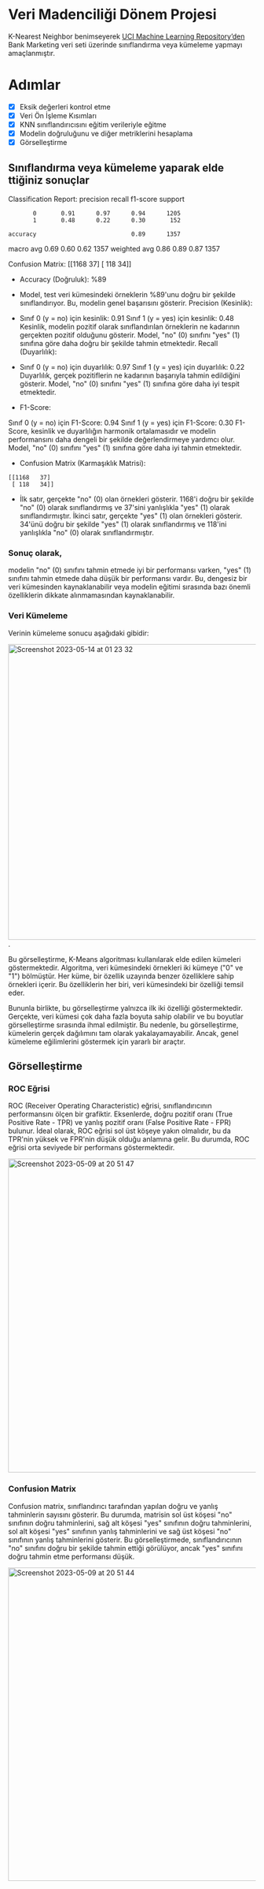 # Veri Madenciliği Dönem Projesi
K-Nearest Neighbor benimseyerek [UCI Machine Learning
Repository’den](https://archive.ics.uci.edu/ml/index.php”) Bank Marketing  veri seti
üzerinde sınıflandırma veya kümeleme yapmayı amaçlanmıştır. 

# Adımlar
- [x] Eksik değerleri kontrol etme
- [x] Veri Ön İşleme Kısımları 
- [x] KNN sınıflandırıcısını eğitim verileriyle eğitme
- [x] Modelin doğruluğunu ve diğer metriklerini hesaplama
- [x] Görselleştirme

## Sınıflandırma veya kümeleme yaparak elde ttiğiniz sonuçlar
Classification Report:
               precision    recall  f1-score   support

           0       0.91      0.97      0.94      1205
           1       0.48      0.22      0.30       152

    accuracy                           0.89      1357
   macro avg       0.69      0.60      0.62      1357
weighted avg       0.86      0.89      0.87      1357


Confusion Matrix:
 [[1168   37]
 [ 118   34]]

- Accuracy (Doğruluk): %89

- Model, test veri kümesindeki örneklerin %89'unu doğru bir şekilde sınıflandırıyor. Bu, modelin genel başarısını gösterir.
Precision (Kesinlik):

- Sınıf 0 (y = no) için kesinlik: 0.91
Sınıf 1 (y = yes) için kesinlik: 0.48
Kesinlik, modelin pozitif olarak sınıflandırılan örneklerin ne kadarının gerçekten pozitif olduğunu gösterir. Model, "no" (0) sınıfını "yes" (1) sınıfına göre daha doğru bir şekilde tahmin etmektedir.
Recall (Duyarlılık):

- Sınıf 0 (y = no) için duyarlılık: 0.97
Sınıf 1 (y = yes) için duyarlılık: 0.22
Duyarlılık, gerçek pozitiflerin ne kadarının başarıyla tahmin edildiğini gösterir. Model, "no" (0) sınıfını "yes" (1) sınıfına göre daha iyi tespit etmektedir.

- F1-Score:

Sınıf 0 (y = no) için F1-Score: 0.94
Sınıf 1 (y = yes) için F1-Score: 0.30
F1-Score, kesinlik ve duyarlılığın harmonik ortalamasıdır ve modelin performansını daha dengeli bir şekilde değerlendirmeye yardımcı olur. Model, "no" (0) sınıfını "yes" (1) sınıfına göre daha iyi tahmin etmektedir.

- Confusion Matrix (Karmaşıklık Matrisi):
```
[[1168   37]
 [ 118   34]]   
 ```
 
 - İlk satır, gerçekte "no" (0) olan örnekleri gösterir. 1168'i doğru bir şekilde "no" (0) olarak sınıflandırmış ve 37'sini yanlışlıkla "yes" (1) olarak sınıflandırmıştır.
İkinci satır, gerçekte "yes" (1) olan örnekleri gösterir. 34'ünü doğru bir şekilde "yes" (1) olarak sınıflandırmış ve 118'ini yanlışlıkla "no" (0) olarak sınıflandırmıştır.
### Sonuç olarak,
 modelin "no" (0) sınıfını tahmin etmede iyi bir performansı varken, "yes" (1) sınıfını tahmin etmede daha düşük bir performansı vardır. Bu, dengesiz bir veri kümesinden kaynaklanabilir veya modelin eğitimi sırasında bazı önemli özelliklerin dikkate alınmamasından kaynaklanabilir. 

 ### Veri Kümeleme

Verinin kümeleme sonucu aşağıdaki gibidir:

<img width="600" alt="Screenshot 2023-05-14 at 01 23 32" src="https://github.com/fport/data-mining-project/assets/56169582/0a6dda33-2b33-4e92-a7d1-31ac91ef0ce2"> . 

Bu görselleştirme, K-Means algoritması kullanılarak elde edilen kümeleri göstermektedir. Algoritma, veri kümesindeki örnekleri iki kümeye ("0" ve "1") bölmüştür. Her küme, bir özellik uzayında benzer özelliklere sahip örnekleri içerir. Bu özelliklerin her biri, veri kümesindeki bir özelliği temsil eder. 

Bununla birlikte, bu görselleştirme yalnızca ilk iki özelliği göstermektedir. Gerçekte, veri kümesi çok daha fazla boyuta sahip olabilir ve bu boyutlar görselleştirme sırasında ihmal edilmiştir. Bu nedenle, bu görselleştirme, kümelerin gerçek dağılımını tam olarak yakalayamayabilir. Ancak, genel kümeleme eğilimlerini göstermek için yararlı bir araçtır.

 ## Görselleştirme
 ### ROC Eğrisi
 ROC (Receiver Operating Characteristic) eğrisi, sınıflandırıcının performansını ölçen bir grafiktir. Eksenlerde, doğru pozitif oranı (True Positive Rate - TPR) ve yanlış pozitif oranı (False Positive Rate - FPR) bulunur. İdeal olarak, ROC eğrisi sol üst köşeye yakın olmalıdır, bu da TPR'nin yüksek ve FPR'nin düşük olduğu anlamına gelir. Bu durumda, ROC eğrisi orta seviyede bir performans göstermektedir.   
 
<img width="637" alt="Screenshot 2023-05-09 at 20 51 47" src="https://github.com/fport/data-mining-project/assets/56169582/1941de4f-56d8-423c-b5c7-7940c2280c0f">

### Confusion Matrix
Confusion matrix, sınıflandırıcı tarafından yapılan doğru ve yanlış tahminlerin sayısını gösterir. Bu durumda, matrisin sol üst köşesi "no" sınıfının doğru tahminlerini, sağ alt köşesi "yes" sınıfının doğru tahminlerini, sol alt köşesi "yes" sınıfının yanlış tahminlerini ve sağ üst köşesi "no" sınıfının yanlış tahminlerini gösterir. Bu görselleştirmede, sınıflandırıcının "no" sınıfını doğru bir şekilde tahmin ettiği görülüyor, ancak "yes" sınıfını doğru tahmin etme performansı düşük.   

<img width="636" alt="Screenshot 2023-05-09 at 20 51 44" src="https://github.com/fport/data-mining-project/assets/56169582/0a425f22-2ed4-464d-ae2e-f166e7e3cb07">
